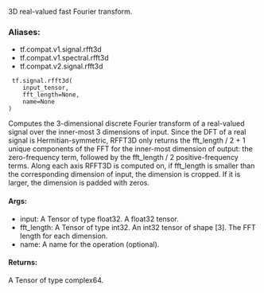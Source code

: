 3D real-valued fast Fourier transform.
### Aliases:
- tf.compat.v1.signal.rfft3d
- tf.compat.v1.spectral.rfft3d
- tf.compat.v2.signal.rfft3d

```
 tf.signal.rfft3d(
    input_tensor,
    fft_length=None,
    name=None
)
```
Computes the 3-dimensional discrete Fourier transform of a real-valued signal over the inner-most 3 dimensions of input.
Since the DFT of a real signal is Hermitian-symmetric, RFFT3D only returns the fft_length / 2 + 1 unique components of the FFT for the inner-most dimension of output: the zero-frequency term, followed by the fft_length / 2 positive-frequency terms.
Along each axis RFFT3D is computed on, if fft_length is smaller than the corresponding dimension of input, the dimension is cropped. If it is larger, the dimension is padded with zeros.
#### Args:
- input: A Tensor of type float32. A float32 tensor.
- fft_length: A Tensor of type int32. An int32 tensor of shape [3]. The FFT length for each dimension.
- name: A name for the operation (optional).
#### Returns:
A Tensor of type complex64.
